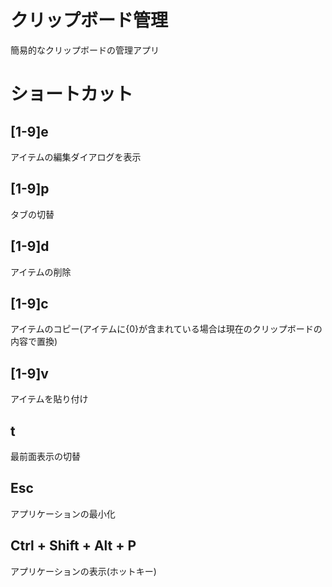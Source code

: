 # クリップボード管理
簡易的なクリップボードの管理アプリ


# ショートカット
## [1-9]e
アイテムの編集ダイアログを表示

## [1-9]p
タブの切替

## [1-9]d
アイテムの削除

## [1-9]c
アイテムのコピー(アイテムに{0}が含まれている場合は現在のクリップボードの内容で置換)

## [1-9]v
アイテムを貼り付け

## t
最前面表示の切替

## Esc
アプリケーションの最小化

## Ctrl + Shift + Alt + P
アプリケーションの表示(ホットキー)


